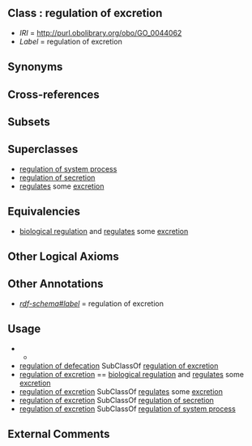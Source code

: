 
## Class : regulation of excretion

 * *IRI* = http://purl.obolibrary.org/obo/GO_0044062
 * *Label* = regulation of excretion

## Synonyms


## Cross-references


## Subsets


## Superclasses

 * [regulation of system process](../../GO/57/GO_0044057.md)
 * [regulation of secretion](../../GO/46/GO_0051046.md)
 * [regulates](../../RO/11/RO_0002211.md) some [excretion](../../GO/88/GO_0007588.md)

## Equivalencies

 * [biological regulation](../../GO/07/GO_0065007.md) and [regulates](../../RO/11/RO_0002211.md) some [excretion](../../GO/88/GO_0007588.md)

## Other Logical Axioms


## Other Annotations

 * *[rdf-schema#label](../../el/rdf-schema#label.md)* = regulation of excretion

## Usage

 * -
 * [regulation of defecation](../../GO/92/GO_2000292.md) SubClassOf [regulation of excretion](../../GO/62/GO_0044062.md)
 * [regulation of excretion](../../GO/62/GO_0044062.md) == [biological regulation](../../GO/07/GO_0065007.md) and [regulates](../../RO/11/RO_0002211.md) some [excretion](../../GO/88/GO_0007588.md)
 * [regulation of excretion](../../GO/62/GO_0044062.md) SubClassOf [regulates](../../RO/11/RO_0002211.md) some [excretion](../../GO/88/GO_0007588.md)
 * [regulation of excretion](../../GO/62/GO_0044062.md) SubClassOf [regulation of secretion](../../GO/46/GO_0051046.md)
 * [regulation of excretion](../../GO/62/GO_0044062.md) SubClassOf [regulation of system process](../../GO/57/GO_0044057.md)

## External Comments

